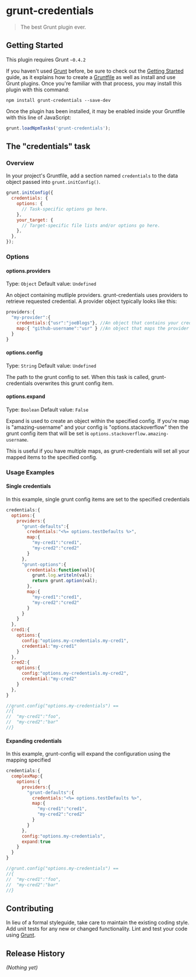 # grunt-credentials

> The best Grunt plugin ever.

## Getting Started
This plugin requires Grunt `~0.4.2`

If you haven't used [Grunt](http://gruntjs.com/) before, be sure to check out the [Getting Started](http://gruntjs.com/getting-started) guide, as it explains how to create a [Gruntfile](http://gruntjs.com/sample-gruntfile) as well as install and use Grunt plugins. Once you're familiar with that process, you may install this plugin with this command:

```shell
npm install grunt-credentials --save-dev
```

Once the plugin has been installed, it may be enabled inside your Gruntfile with this line of JavaScript:

```js
grunt.loadNpmTasks('grunt-credentials');
```

## The "credentials" task

### Overview
In your project's Gruntfile, add a section named `credentials` to the data object passed into `grunt.initConfig()`.

```js
grunt.initConfig({
  credentials: {
    options: {
      // Task-specific options go here.
    },
    your_target: {
      // Target-specific file lists and/or options go here.
    },
  },
});
```

### Options

#### options.providers
Type: `Object`
Default value: `Undefined`

An object containing mutliple providers. grunt-credentials uses providers to retrieve requested credential. A provider object typically looks like this:

```js
providers:{
  "my-provider":{
    credentials:{"usr":"joeBlogs"}, //An object that contains your credentials
    map:{ "github-username":"usr" } //An object that maps the provider's credential key to a standard key that you can specify. In this example, "github-username"
  }
}
```

#### options.config
Type: `String`
Default value: `Undefined`

The path to the grunt config to set. When this task is called, grunt-credentials overwrites this grunt config item.


#### options.expand
Type: `Boolean`
Default value: `False`

Expand is used to create an object within the specified config. If you're map is "amazing-username" and your config is "options.stackoverflow" then the grunt config item that will be set is `options.stackoverflow.amazing-username`.

This is useful if you have multiple maps, as grunt-credentials will set all your mapped items to the specified config.

### Usage Examples

#### Single credentials
In this example, single grunt config items are set to the specified credentials

```js
credentials:{
  options:{
    providers:{
      "grunt-defaults":{
        credentials:"<%= options.testDefaults %>",
        map:{
          "my-cred1":"cred1",
          "my-cred2":"cred2"
        }
      },
      "grunt-options":{
        credentials:function(val){
          grunt.log.writeln(val);
          return grunt.option(val);
        },
        map:{
          "my-cred1":"cred1",
          "my-cred2":"cred2"
        }
      }
    }
  },
  cred1:{
    options:{
      config:"options.my-credentials.my-cred1",
      credential:"my-cred1"
    }
  },
  cred2:{
    options:{
      config:"options.my-credentials.my-cred2",
      credential:"my-cred2"
    }
  },
}

//grunt.config("options.my-credentials") ==
//{
//  "my-cred1":"foo",
//  "my-cred2":"bar"
//}
```

#### Expanding credentials
In this example, grunt-config will expand the configuration using the mapping specified

```js
credentials:{
  complexMap:{
    options:{
      providers:{
        "grunt-defaults":{
          credentials:"<%= options.testDefaults %>",
          map:{
            "my-cred1":"cred1",
            "my-cred2":"cred2"
          }
        }
      },
      config:"options.my-credentials",
      expand:true
    }
  }
}

//grunt.config("options.my-credentials") ==
//{
//  "my-cred1":"foo",
//  "my-cred2":"bar"
//}
```

## Contributing
In lieu of a formal styleguide, take care to maintain the existing coding style. Add unit tests for any new or changed functionality. Lint and test your code using [Grunt](http://gruntjs.com/).

## Release History
_(Nothing yet)_
